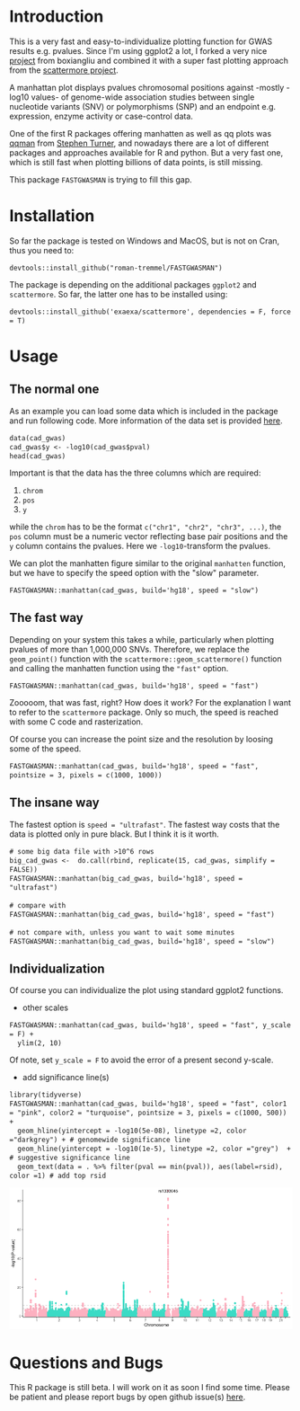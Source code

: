 # Introduction

This is a very fast and easy-to-individualize plotting function for GWAS results e.g. pvalues. Since I'm using ggplot2 a lot, I forked a very nice [project](https://github.com/boxiangliu/manhattan) from boxiangliu and combined it with a super fast plotting approach from the [scattermore project](https://github.com/exaexa/scattermore).  

A manhattan plot displays pvalues chromosomal positions against -mostly -log10 values- of genome-wide association studies between single nucleotide variants (SNV) or polymorphisms (SNP) and an endpoint e.g. expression, enzyme activity or case-control data. 

One of the first R packages offering manhatten as well as qq plots was [qqman](https://github.com/stephenturner/qqman) from [Stephen Turner](https://twitter.com/strnr), and nowadays there are a lot of different packages and approaches available for R and python. But a very fast one, which is still fast when plotting billions of data points, is still missing. 

This package `FASTGWASMAN` is trying to fill this gap. 


# Installation

So far the package is tested on Windows and MacOS, but is not on Cran, thus you need to: 


    devtools::install_github("roman-tremmel/FASTGWASMAN")
 
The package is depending on the additional packages `ggplot2` and `scattermore`. So far, the latter one has to be installed using:

    devtools::install_github('exaexa/scattermore', dependencies = F, force = T)
    
# Usage

## The normal one

As an example you can load some data which is included in the package and run following code. More information of the data set is provided [here](https://github.com/boxiangliu/manhattan).

```{r,cache=TRUE}
data(cad_gwas)
cad_gwas$y <- -log10(cad_gwas$pval)
head(cad_gwas)
```

Important is that the data has the three columns which are required: 

1. `chrom`
2. `pos`
3. `y`

while the `chrom` has to be the format `c("chr1", "chr2", "chr3", ...)`, the `pos` column must be a numeric vector reflecting base pair positions and the `y` column contains the pvalues. Here we `-log10`-transform the pvalues. 


We can plot the manhatten figure similar to the original `manhatten` function, but we have to specify the speed option with the "slow" parameter. 

```{r}
FASTGWASMAN::manhattan(cad_gwas, build='hg18', speed = "slow")
```

## The fast way

Depending on your system this takes a while, particularly when plotting pvalues of more than 1,000,000 SNVs. Therefore, we replace the `geom_point()` function with the `scattermore::geom_scattermore()` function and calling the manhatten function using the `"fast"` option. 

```{r}
FASTGWASMAN::manhattan(cad_gwas, build='hg18', speed = "fast")
```
Zooooom, that was fast, right? How does it work? For the explanation I want to refer to the `scattermore` package. Only so much, the speed is reached with some C code and rasterization.

Of course you can increase the point size and the resolution by loosing some of the speed. 

```{r}
FASTGWASMAN::manhattan(cad_gwas, build='hg18', speed = "fast", pointsize = 3, pixels = c(1000, 1000))
```


## The insane way

The fastest option is `speed = "ultrafast"`. The fastest way costs that the data is plotted only in pure black. But I think it is it worth. 

```{r}
# some big data file with >10^6 rows
big_cad_gwas <-  do.call(rbind, replicate(15, cad_gwas, simplify = FALSE)) 
FASTGWASMAN::manhattan(big_cad_gwas, build='hg18', speed = "ultrafast")

# compare with
FASTGWASMAN::manhattan(big_cad_gwas, build='hg18', speed = "fast")

# not compare with, unless you want to wait some minutes
FASTGWASMAN::manhattan(big_cad_gwas, build='hg18', speed = "slow")

```

## Individualization 

Of course you can individualize the plot using standard ggplot2 functions.

- other scales

```{r}
FASTGWASMAN::manhattan(cad_gwas, build='hg18', speed = "fast", y_scale = F) +
  ylim(2, 10)
```

Of note, set `y_scale = F` to avoid the error of a present second y-scale.


- add significance line(s)

```{r}
library(tidyverse)
FASTGWASMAN::manhattan(cad_gwas, build='hg18', speed = "fast", color1 = "pink", color2 = "turquoise", pointsize = 3, pixels = c(1000, 500)) +
  geom_hline(yintercept = -log10(5e-08), linetype =2, color ="darkgrey") + # genomewide significance line
  geom_hline(yintercept = -log10(1e-5), linetype =2, color ="grey")  + # suggestive significance line
  geom_text(data = . %>% filter(pval == min(pval)), aes(label=rsid), color =1) # add top rsid
```
![Resulting manhatten plot](plots/GWAS_plot_ind.png)

# Questions and Bugs
This R package is still beta. I will work on it as soon I find some time. Please be patient and please report bugs by open github issue(s) [here](https://github.com/roman-tremmel/FASTGWASMAN/issues). 








